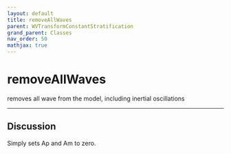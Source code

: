 ```yaml
---
layout: default
title: removeAllWaves
parent: WVTransformConstantStratification
grand_parent: Classes
nav_order: 50
mathjax: true
---
```


#  removeAllWaves

removes all wave from the model, including inertial oscillations


---

## Discussion

  Simply sets Ap and Am to zero.
  
